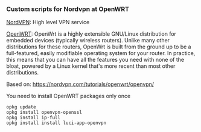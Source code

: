 ### Custom scripts for Nordvpn at OpenWRT

[NordVPN](https://ref.nordvpn.com/?id=69780735): High level VPN service 

[OpenWRT](http://www.openwrt.org): OpenWrt is a highly extensible GNU/Linux distribution for embedded devices (typically wireless routers). Unlike many other distributions for these routers, OpenWrt is built from the ground up to be a full-featured, easily modifiable operating system for your router. In practice, this means that you can have all the features you need with none of the bloat, powered by a Linux kernel that's more recent than most other distributions.


Based on: https://nordvpn.com/tutorials/openwrt/openvpn/

You need to install OpenWRT packages only once
```
opkg update
opkg install openvpn-openssl
opkg install ip-full
opkg install install luci-app-openvpn
```
